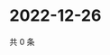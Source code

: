 # 2022-12-26

共 0 条

<!-- BEGIN WEIBO -->
<!-- 最后更新时间 Mon Dec 26 2022 14:17:32 GMT+0800 (China Standard Time) -->

<!-- END WEIBO -->
